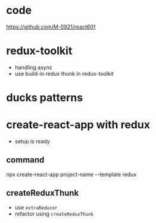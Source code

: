 # code

https://github.com/M-0921/react601

# redux-toolkit

- handling async
- use build-in redux thunk in redux-toolkit

# ducks patterns

# create-react-app with redux

- setup is ready

## command

npx create-react-app project-name --template redux

## createReduxThunk

- use `extraReducer`
- refactor using `createReduxThunk`
